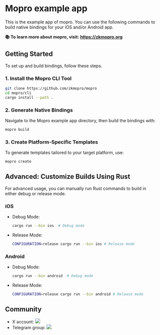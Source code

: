 # Mopro example app

This is the example app of mopro. You can use the following commands to build native bindings for your iOS and/or Android app.

**📚 To learn more about mopro, visit: https://zkmopro.org**

## Getting Started

To set up and build bindings, follow these steps.

### 1. Install the Mopro CLI Tool

```sh
git clone https://github.com/zkmopro/mopro
cd mopro/cli
cargo install --path .
```

### 2. Generate Native Bindings

Navigate to the Mopro example app directory, then build the bindings with:

```sh
mopro build
```

### 3. Create Platform-Specific Templates

To generate templates tailored to your target platform, use:

```sh
mopro create
```

## Advanced: Customize Builds Using Rust

For advanced usage, you can manually run Rust commands to build in either debug or release mode.

### iOS

- Debug Mode:
    ```sh
    cargo run --bin ios  # Debug mode
    ```
- Release Mode:
    ```sh
    CONFIGURATION=release cargo run --bin ios # Release mode
    ```

### Android

- Debug Mode:
    ```sh
    cargo run --bin android  # Debug mode
    ```
- Release Mode:
    ```sh
    CONFIGURATION=release cargo run --bin android # Release mode
    ```

## Community

-   X account: <a href="https://twitter.com/zkmopro"><img src="https://img.shields.io/twitter/follow/zkmopro?style=flat-square&logo=x&label=zkmopro"></a>
-   Telegram group: <a href="https://t.me/zkmopro"><img src="https://img.shields.io/badge/telegram-@zkmopro-blue.svg?style=flat-square&logo=telegram"></a>
